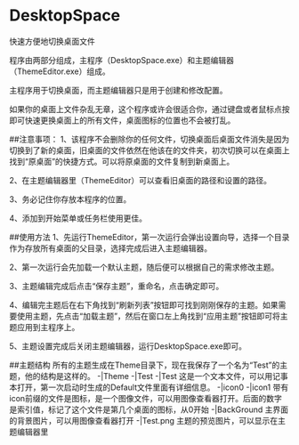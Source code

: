 # DesktopSpace
快速方便地切换桌面文件

程序由两部分组成，主程序（DesktopSpace.exe）和主题编辑器（ThemeEditor.exe）组成。

主程序用于切换桌面，而主题编辑器只是用于创建和修改配置。

如果你的桌面上文件杂乱无章，这个程序或许会很适合你，通过键盘或者鼠标点按即可快速更换桌面上的所有文件，桌面图标的位置也不会被打乱。

##注意事项：
1、该程序不会删除你的任何文件，切换桌面后桌面文件消失是因为切换到了新的桌面，旧桌面的文件依然在他该在的文件夹，初次切换可以在桌面上找到“原桌面”的快捷方式。可以将原桌面的文件复制到新桌面上。

2、在主题编辑器里（ThemeEditor）可以查看旧桌面的路径和设置的路径。

3、务必记住你存放本程序的位置。

4、添加到开始菜单或任务栏使用更佳。

##使用方法
1、先运行ThemeEditor，第一次运行会弹出设置向导，选择一个目录作为存放所有桌面的父目录，选择完成后进入主题编辑器。

2、第一次运行会先加载一个默认主题，随后便可以根据自己的需求修改主题。

3、主题编辑完成后点击“保存主题”，重命名，点击确定即可。

4、编辑完主题后在右下角找到“刷新列表”按钮即可找到刚刚保存的主题。如果需要使用主题，先点击“加载主题”，然后在窗口左上角找到“应用主题”按钮即可将主题应用到主程序上。

5、主题设置完成后关闭主题编辑器，运行DesktopSpace.exe即可。

##主题结构
所有的主题生成在Theme目录下，现在我保存了一个名为“Test”的主题，他的结构是这样的。
-|Theme
    -|Test
        -|Test    这是一个文本文件，可以用记事本打开，第一次启动时生成的Default文件里面有详细信息。
        -|icon0
        -|icon1    带有icon前缀的文件是图标，是一个图像文件，可以用图像查看器打开。后面的数字是索引值，标记了这个文件是第几个桌面的图标，从0开始
        -|BackGround    主界面的背景图片，可以用图像查看器打开
        -|Test.png    主题的预览图片，可以显示在主题编辑器里
        
        

